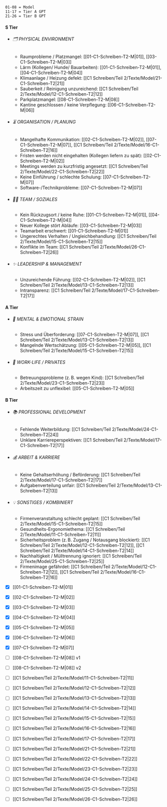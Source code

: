 ```
01-08 = Model
11-17 = Tier A GPT
21-26 = Tier B GPT
```
#### S Tier 
  - ###### 🗂️ PHYSICAL ENVIRONMENT
    - Raumprobleme / Platzmangel: [[01-C1-Schreiben-T2-M|01]], [[03-C1-Schreiben-T2-M|03]]
    - Lärm (Kollegen/ Hunde/ Bauarbeiten): [[01-C1-Schreiben-T2-M|01]], [[04-C1-Schreiben-T2-M|04]]
    - Klimaanlage / Heizung defekt: [[C1 Schreiben/Teil 2/Texte/Model/21-C1-Schreiben-T2|21]]
    - Sauberkeit / Reinigung unzureichend: [[C1 Schreiben/Teil 2/Texte/Model/12-C1-Schreiben-T2|12]]
    - Parkplatzmangel: [[08-C1-Schreiben-T2-M|08]]
    - Kantine geschlossen / keine Verpflegung: [[06-C1-Schreiben-T2-M|06]]

  - ###### ⏳ ORGANISATION / PLANUNG
    - Mangelhafte Kommunikation: [[02-C1-Schreiben-T2-M|02]], [[07-C1-Schreiben-T2-M|07]], [[C1 Schreiben/Teil 2/Texte/Model/16-C1-Schreiben-T2|16]]
    - Fristen werden nicht eingehalten (Kollegen liefern zu spät): [[02-C1-Schreiben-T2-M|02]]
    - Meetings werden zu kurzfristig angesetzt: [[C1 Schreiben/Teil 2/Texte/Model/22-C1-Schreiben-T2|22]]
    - Keine Einführung / schlechte Schulung: [[07-C1-Schreiben-T2-M|07]]
    - Software-/Technikprobleme: [[07-C1-Schreiben-T2-M|07]]

  - ###### 🧍‍♀️ TEAM / SOZIALES
    - Kein Rückzugsort / keine Ruhe: [[01-C1-Schreiben-T2-M|01]], [[04-C1-Schreiben-T2-M|04]]
    - Neuer Kollege stört Abläufe: [[03-C1-Schreiben-T2-M|03]]
    - Teamarbeit erschwert: [[01-C1-Schreiben-T2-M|01]]
    - Ungerechtes Verhalten / Ungleichbehandlung: [[C1 Schreiben/Teil 2/Texte/Model/15-C1-Schreiben-T2|15]]
    - Konflikte im Team: [[C1 Schreiben/Teil 2/Texte/Model/26-C1-Schreiben-T2|26]]

  - ###### ✨ LEADERSHIP & MANAGEMENT 
    - Unzureichende Führung: [[02-C1-Schreiben-T2-M|02]], [[C1 Schreiben/Teil 2/Texte/Model/13-C1-Schreiben-T2|13]]
    - Intransparenz: [[C1 Schreiben/Teil 2/Texte/Model/17-C1-Schreiben-T2|17]]

#### A Tier
  - ###### 🧠 MENTAL & EMOTIONAL STRAIN 
    - Stress und Überforderung: [[07-C1-Schreiben-T2-M|07]], [[C1 Schreiben/Teil 2/Texte/Model/13-C1-Schreiben-T2|13]]
    - Mangelnde Wertschätzung: [[05-C1-Schreiben-T2-M|05]], [[C1 Schreiben/Teil 2/Texte/Model/15-C1-Schreiben-T2|15]]

  - ###### 👶 WORK-LIFE / PRIVATES
    - Betreuungsprobleme (z. B. wegen Kind): [[C1 Schreiben/Teil 2/Texte/Model/23-C1-Schreiben-T2|23]]
    - Arbeitszeit zu unflexibel: [[05-C1-Schreiben-T2-M|05]]

#### B Tier
  - ###### 📚 PROFESSIONAL DEVELOPMENT 
    - Fehlende Weiterbildung: [[C1 Schreiben/Teil 2/Texte/Model/24-C1-Schreiben-T2|24]]
    - Unklare Karriereperspektiven: [[C1 Schreiben/Teil 2/Texte/Model/17-C1-Schreiben-T2|17]]

  - ###### 💰 ARBEIT & KARRIERE
    - Keine Gehaltserhöhung / Beförderung: [[C1 Schreiben/Teil 2/Texte/Model/17-C1-Schreiben-T2|17]]
    - Aufgabenverteilung unfair: [[C1 Schreiben/Teil 2/Texte/Model/13-C1-Schreiben-T2|13]]

  - ###### 💡 SONSTIGES / KOMBINIERT
    - Firmenveranstaltung schlecht geplant: [[C1 Schreiben/Teil 2/Texte/Model/15-C1-Schreiben-T2|15]]
    - Gesundheits-Ergonomiethema: [[C1 Schreiben/Teil 2/Texte/Model/11-C1-Schreiben-T2|11]]
    - Sicherheitsproblem (z. B. Zugang / Notausgang blockiert): [[C1 Schreiben/Teil 2/Texte/Model/12-C1-Schreiben-T2|12]], [[C1 Schreiben/Teil 2/Texte/Model/14-C1-Schreiben-T2|14]]
    - Nachhaltigkeit / Mülltrennung ignoriert: [[C1 Schreiben/Teil 2/Texte/Model/25-C1-Schreiben-T2|25]]
    - Firmenimage gefährdet: [[C1 Schreiben/Teil 2/Texte/Model/12-C1-Schreiben-T2|12]], [[C1 Schreiben/Teil 2/Texte/Model/16-C1-Schreiben-T2|16]]


- [x] [[01-C1-Schreiben-T2-M|01]]
- [x] [[02-C1-Schreiben-T2-M|02]]
- [x] [[03-C1-Schreiben-T2-M|03]]
- [x] [[04-C1-Schreiben-T2-M|04]]
- [x] [[05-C1-Schreiben-T2-M|05]]
- [x] [[06-C1-Schreiben-T2-M|06]]
- [x] [[07-C1-Schreiben-T2-M|07]]
- [ ] [[08-C1-Schreiben-T2-M|08]] v1
- [ ] [[08-C1-Schreiben-T2-M|08]] v2

- [ ] [[C1 Schreiben/Teil 2/Texte/Model/11-C1-Schreiben-T2|11]]
- [ ] [[C1 Schreiben/Teil 2/Texte/Model/12-C1-Schreiben-T2|12]]
- [ ] [[C1 Schreiben/Teil 2/Texte/Model/13-C1-Schreiben-T2|13]]
- [ ] [[C1 Schreiben/Teil 2/Texte/Model/14-C1-Schreiben-T2|14]]
- [ ] [[C1 Schreiben/Teil 2/Texte/Model/15-C1-Schreiben-T2|15]]
- [ ] [[C1 Schreiben/Teil 2/Texte/Model/16-C1-Schreiben-T2|16]]
- [ ] [[C1 Schreiben/Teil 2/Texte/Model/17-C1-Schreiben-T2|17]]

- [ ] [[C1 Schreiben/Teil 2/Texte/Model/21-C1-Schreiben-T2|21]]
- [ ] [[C1 Schreiben/Teil 2/Texte/Model/22-C1-Schreiben-T2|22]]
- [ ] [[C1 Schreiben/Teil 2/Texte/Model/23-C1-Schreiben-T2|23]]
- [ ] [[C1 Schreiben/Teil 2/Texte/Model/24-C1-Schreiben-T2|24]]
- [ ] [[C1 Schreiben/Teil 2/Texte/Model/25-C1-Schreiben-T2|25]]
- [ ] [[C1 Schreiben/Teil 2/Texte/Model/26-C1-Schreiben-T2|26]]
